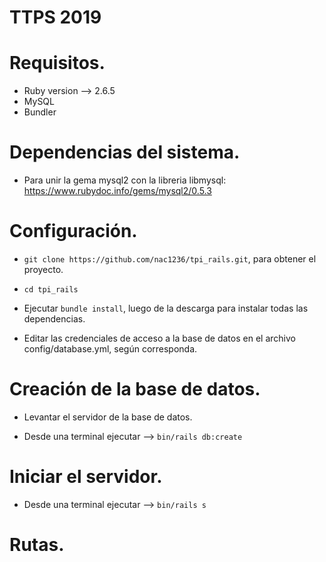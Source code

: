 # TTPS 2019
# Requisitos.

* Ruby version --> 2.6.5
* MySQL
* Bundler

# Dependencias del sistema.

- Para unir la gema mysql2 con la libreria libmysql: https://www.rubydoc.info/gems/mysql2/0.5.3

# Configuración.

- `git clone https://github.com/nac1236/tpi_rails.git`, para obtener el proyecto.

- `cd tpi_rails`

- Ejecutar `bundle install`, luego de la descarga para instalar todas las dependencias.

- Editar las credenciales de acceso a la base de datos en el archivo config/database.yml, según corresponda.

# Creación de la base de datos.

- Levantar el servidor de la base de datos.

- Desde una terminal ejecutar --> `bin/rails db:create`

# Iniciar el servidor.

- Desde una terminal ejecutar --> `bin/rails s`

# Rutas.

